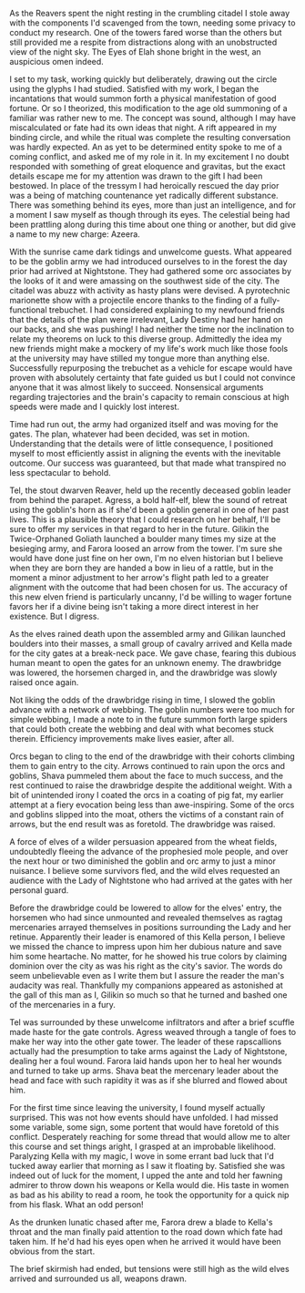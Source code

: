 As the Reavers spent the night resting in the crumbling citadel I stole away with the components I'd scavenged from the town, needing some privacy to conduct my research. One of the towers fared worse than the others but still provided me a respite from distractions along with an unobstructed view of the night sky. The Eyes of Elah shone bright in the west, an auspicious omen indeed.

I set to my task, working quickly but deliberately, drawing out the circle using the glyphs I had studied. Satisfied with my work, I began the incantations that would summon forth a physical manifestation of good fortune. Or so I theorized, this modification to the age old summoning of a familiar was rather new to me.  The concept was sound, although I may have miscalculated or fate had its own ideas that night. A rift appeared in my binding circle, and while the ritual was complete the resulting conversation was hardly expected. An as yet to be determined entity spoke to me of a coming conflict, and asked me of my role in it. In my excitement I no doubt responded with something of great eloquence and gravitas, but the exact details escape me for my attention was drawn to the gift I had been bestowed. In place of the tressym I had heroically rescued the day prior was a being of matching countenance yet radically different substance. There was something behind its eyes, more than just an intelligence, and for a moment I saw myself as though through its eyes. The celestial being had been prattling along during this time about one thing or another, but did give a name to my new charge: Azeera.

With the sunrise came dark tidings and unwelcome guests. What appeared to be the goblin army we had introduced ourselves to in the forest the day prior had arrived at Nightstone. They had gathered some orc associates by the looks of it and were amassing on the southwest side of the city. The citadel was abuzz with activity as hasty plans were devised. A pyrotechnic marionette show with a projectile encore thanks to the finding of a fully-functional trebuchet. I had considered explaining to my newfound friends that the details of the plan were irrelevant, Lady Destiny had her hand on our backs, and she was pushing! I had neither the time nor the inclination to relate my theorems on luck to this diverse group. Admittedly the idea my new friends might make a mockery of my life's work much like those fools at the university may have stilled my tongue more than anything else. Successfully repurposing the trebuchet as a vehicle for escape would have proven with absolutely certainty that fate guided us but I could not convince anyone that it was almost likely to succeed. Nonsensical arguments regarding trajectories and the brain's capacity to remain conscious at high speeds were made and I quickly lost interest.

Time had run out, the army had organized itself and was moving for the gates. The plan, whatever had been decided, was set in motion. Understanding that the details were of little consequence, I positioned myself to most efficiently assist in aligning the events with the inevitable outcome. Our success was guaranteed, but that made what transpired no less spectacular to behold.

Tel, the stout dwarven Reaver, held up the recently deceased goblin leader from behind the parapet. Agress, a bold half-elf, blew the sound of retreat using the goblin's horn as if she'd been a goblin general in one of her past lives. This is a plausible theory that I could research on her behalf, I'll be sure to offer my services in that regard to her in the future. Gilikin the Twice-Orphaned Goliath launched a boulder many times my size at the besieging army, and Farora loosed an arrow from the tower. I'm sure she would have done just fine on her own, I'm no elven historian but I believe when they are born they are handed a bow in lieu of a rattle, but in the moment a minor adjustment to her arrow's flight path led to a greater alignment with the outcome that had been chosen for us. The accuracy of this new elven friend is particularly uncanny, I'd be willing to wager fortune favors her if a divine being isn't taking a more direct interest in her existence. But I digress.

As the elves rained death upon the assembled army and Gilikan launched boulders into their masses, a small group of cavalry arrived and Kella made for the city gates at a break-neck pace. We gave chase, fearing this dubious human meant to open the gates for an unknown enemy. The drawbridge was lowered, the horsemen charged in, and the drawbridge was slowly raised once again.

Not liking the odds of the drawbridge rising in time, I slowed the goblin advance with a network of webbing. The goblin numbers were too much for simple webbing, I made a note to in the future summon forth large spiders that could both create the webbing and deal with what becomes stuck therein. Efficiency improvements make lives easier, after all.

Orcs began to cling to the end of the drawbridge with their cohorts climbing them to gain entry to the city. Arrows continued to rain upon the orcs and goblins, Shava pummeled them about the face to much success, and the rest continued to raise the drawbridge despite the additional weight. With a bit of unintended irony I coated the orcs in a coating of pig fat, my earlier attempt at a fiery evocation being less than awe-inspiring. Some of the orcs and goblins slipped into the moat, others the victims of a constant rain of arrows, but the end result was as foretold. The drawbridge was raised.

A force of elves of a wilder persuasion appeared from the wheat fields, undoubtedly fleeing the advance of the prophesied mole people, and over the next hour or two diminished the goblin and orc army to just a minor nuisance. I believe some survivors fled, and the wild elves requested an audience with the Lady of Nightstone who had arrived at the gates with her personal guard.

Before the drawbridge could be lowered to allow for the elves' entry, the horsemen who had since unmounted and revealed themselves as ragtag mercenaries arrayed themselves in positions surrounding the Lady and her retinue. Apparently their leader is enamored of this Kella person, I believe we missed the chance to impress upon him her dubious nature and save him some heartache. No matter, for he showed his true colors by claiming dominion over the city as was his right as the city's savior. The words do seem unbelievable even as I write them but I assure the reader the man's audacity was real. Thankfully my companions appeared as astonished at the gall of this man as I, Gilikin so much so that he turned and bashed one of the mercenaries in a fury.

Tel was surrounded by these unwelcome infiltrators and after a brief scuffle made haste for the gate controls. Agress weaved through a tangle of foes to make her way into the other gate tower. The leader of these rapscallions actually had the presumption to take arms against the Lady of Nightstone, dealing her a foul wound. Farora laid hands upon her to heal her wounds and turned to take up arms. Shava beat the mercenary leader about the head and face with such rapidity it was as if she blurred and flowed about him.

For the first time since leaving the university, I found myself actually surprised. This was not how events should have unfolded. I had missed some variable, some sign, some portent that would have foretold of this conflict. Desperately reaching for some thread that would allow me to alter this course and set things aright, I grasped at an improbable likelihood. Paralyzing Kella with my magic, I wove in some errant bad luck that I'd tucked away earlier that morning as I saw it floating by. Satisfied she was indeed out of luck for the moment, I upped the ante and told her fawning admirer to throw down his weapons or Kella would die. His taste in women as bad as his ability to read a room, he took the opportunity for a quick nip from his flask. What an odd person!

As the drunken lunatic chased after me, Farora drew a blade to Kella's throat and the man finally paid attention to the road down which fate had taken him. If he'd had his eyes open when he arrived it would have been obvious from the start.

The brief skirmish had ended, but tensions were still high as the wild elves arrived and surrounded us all, weapons drawn.
